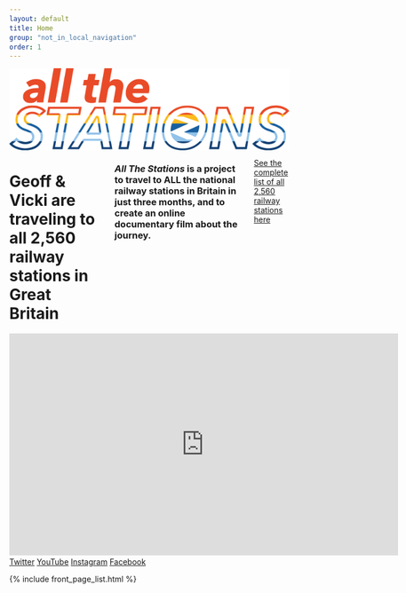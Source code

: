 ```yaml
---
layout: default
title: Home
group: "not_in_local_navigation"
order: 1
---
```


<div class="row padding-bottom-xlarge">
	<div class="columns medium-8 text-center columns medium-push-1">
		<img src="/static/images/allstations-rainbow.png" class="img-responsive inline-block" alt="All The Stations">
  </div>
</div>

<div class="bgbox primary padding-top-large">
	<div class="row">
		<div class="columns medium-6 medium-push-2 columns small-10 small-push-1">
      <h1><strong>Geoff &amp; Vicki are traveling to  all 2,560
        railway stations in Great Britain</strong> </h1>
        <h3 class="lead color-white"><i>All The Stations</i> is a project to travel to ALL the national railway stations in Britain in just three months, and to create an online documentary film about the journey.</h3>
        <p><a class="color-white read-more" href="stationlist.html">See the complete list of all 2,560 railway stations here</a></p>
		</div>
    <!-- <div class="columns medium-4" style="">
			<br/><a href="https://www.kickstarter.com/projects/562621903/all-the-stations" target="new"><img src="/static/images/backus-white.png" class="img-responsive"></a>
		</div> -->
	</div>
	<div class="row">
		<div class="columns medium-6 medium-push-2 columns small-10 small-push-1 padding-bottom-large">
				<div class="embed-responsive embed-responsive-16by9">
					<iframe src="https://www.youtube.com/embed/videoseries?list=PL4PdgT_AV_nWe4zl01CbwnSuspvdHZMde" frameborder="0" allowfullscreen class="embed-responsive-item" style="width: 700px; min-height:400px;"></iframe>
					<div>
	          <span class="padding-right-large"><a class="color-white" href="http://www.twitter.com/allthestations/"><i class="fa fa-twitter" aria-hidden="true"></i> Twitter</a></span>
						<span class="padding-right-large"><a class="color-white" href="http://www.youtube.com/channel/UC7ttKX46nJxUeXZ0aoD4Q5g"><i class="fa fa-youtube-play" aria-hidden="true"></i> YouTube</a></span>
						<span class="padding-right-large"><a class="color-white" href="http://www.instagram.com/allthestations/"><i class="fa fa-instagram" aria-hidden="true"></i> Instagram</a></span>
						<span class="padding-right-large"><a class="color-white" href="http://www.facebook.com/AllTheStations/"><i class="fa fa-facebook-official" aria-hidden="true"></i> Facebook</a></span>
					</div>
				</div>

		</div>
	</div>
</div>


{% include front_page_list.html %}

